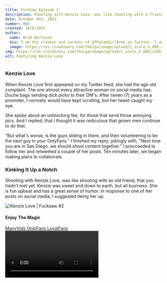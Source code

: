 ```yaml
---
title: FuckSaw Episode 2
description: Shooting with Kenzie Love, was like shooting with a friend, that you hadn't met yet.
date: October 6th, 2022
number: 004
created: 10/6/2022
author:
  name: Brad Bernsxxx
  bio: I am the creator and curator of @TheCamGirlArmy on Twitter. I am also an adult content creator, director, and producer new
  image: https://res.cloudinary.com/thecga/image/upload/c_scale,h_400,q_100/v1674781629/SullenYellow-_rkthmn.webp
img: https://res.cloudinary.com/thecga/image/upload/c_scale,h_600/v1664532236/Models/Frame-00777_sbbrir.png
alt: Featuring Kenzie Love
---
```


### Kenzie Love

When Kenzie Love first appeared on my Twitter feed; she had the age old complaint.
The one almost every attractive woman on social media has. Duche bags sending
dick picks to their DM's. After seven (7) years as a promoter, I normally would
have kept scrolling, but her tweet caught my eye.

She spoke about an unblocking fee, for those that send those annoying pics. And
I replied, that I thought it was rediculous that grown men continue to do that.

"But what's worse, is the guys sliding in there, and then volunteering to be the
next guy in your OnlyFans." I finished my reply; jokingly with,
"Next time you are in San Diego, we should shoot
content together." I procceeded to follow her and retweeted a couple of
her posts. Ten minutes later, we began making plans to collaborate.

### Kinking It Up a Notch

Shooting with Kenzie Love, was like shooting with an old friend, that you hadn't
met yet. Kenzie was sweet and down to earth, but all business. She is fun
upbeat and has a great sense of humor. In response to one of her posts on
social media, I suggested tieing her up.

<div class="mx-2 mb-1">
  <img alt="Kenzie Love | Fucksaw #2" class="rounded-lg w-1/2"
      src="https://res.cloudinary.com/thecga/image/upload/c_scale,h_700,q_100/v1674789257/Models/Kenkie-1_r4p3ux.webp"/>
</div>

#### Enjoy The Magic

<div class="my-3 text-center">
  <a class="links"
    target="_blank"
    href="">
    ManyVids
  </a>
  <a class="links"
    target="_blank"
    href="https://onlyfans.com/bradberns">
    OnlyFans
  </a>
  <a class="links"
    target="_blank"
    href="">
    LoyalFans
    </a>
</div>
<video  controls loop="true"
  class="mt-2 p-2 bg-neutral-300 w-3/4 pb-4 rounded-lg mx-auto">
<source
      src="https://res.cloudinary.com/thecga/video/upload/q_100/v1674789743/Models/KenzieLove_Teaser_utyra2.webm"
      type="video/webm"
    />
Your browser does not support the video tag.
</video>
